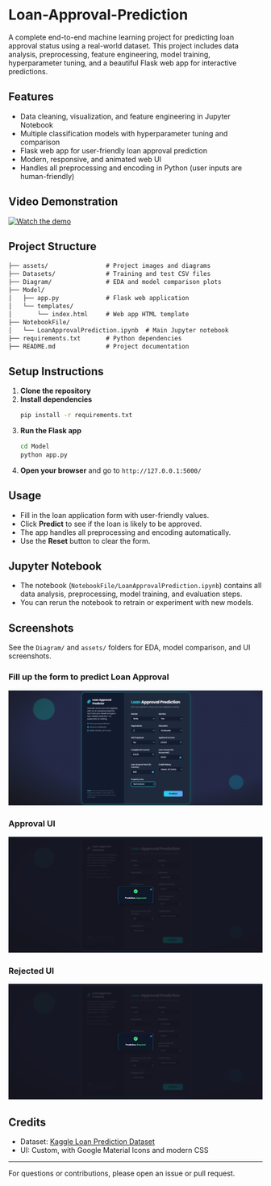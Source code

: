 # Loan-Approval-Prediction

A complete end-to-end machine learning project for predicting loan approval status using a real-world dataset. This project includes data analysis, preprocessing, feature engineering, model training, hyperparameter tuning, and a beautiful Flask web app for interactive predictions.

## Features
- Data cleaning, visualization, and feature engineering in Jupyter Notebook
- Multiple classification models with hyperparameter tuning and comparison
- Flask web app for user-friendly loan approval prediction
- Modern, responsive, and animated web UI
- Handles all preprocessing and encoding in Python (user inputs are human-friendly)

## Video Demonstration

[![Watch the demo](https://img.youtube.com/vi/WAghTsmYPUw/0.jpg)](https://youtu.be/WAghTsmYPUw)


## Project Structure
```
├── assets/                # Project images and diagrams
├── Datasets/              # Training and test CSV files
├── Diagram/               # EDA and model comparison plots
├── Model/
│   ├── app.py             # Flask web application
│   └── templates/
│       └── index.html     # Web app HTML template
├── NotebookFile/
│   └── LoanApprovalPrediction.ipynb  # Main Jupyter notebook
├── requirements.txt       # Python dependencies
├── README.md              # Project documentation
```

## Setup Instructions
1. **Clone the repository**
2. **Install dependencies**
   ```bash
   pip install -r requirements.txt
   ```
3. **Run the Flask app**
   ```bash
   cd Model
   python app.py
   ```
4. **Open your browser** and go to `http://127.0.0.1:5000/`

## Usage
- Fill in the loan application form with user-friendly values.
- Click **Predict** to see if the loan is likely to be approved.
- The app handles all preprocessing and encoding automatically.
- Use the **Reset** button to clear the form.

## Jupyter Notebook
- The notebook (`NotebookFile/LoanApprovalPrediction.ipynb`) contains all data analysis, preprocessing, model training, and evaluation steps.
- You can rerun the notebook to retrain or experiment with new models.

## Screenshots

See the `Diagram/` and `assets/` folders for EDA, model comparison, and UI screenshots.

### Fill up the form to predict Loan Approval
![Fill up the form](assets/Fillup%20the%20Form.png)

### Approval UI
![Loan Approved](assets/Approved.png)

### Rejected UI
![Loan Rejected](assets/Rejected.png)

## Credits
- Dataset: [Kaggle Loan Prediction Dataset](https://www.kaggle.com/datasets/altruistdelhite04/loan-prediction-problem-dataset)
- UI: Custom, with Google Material Icons and modern CSS

---
For questions or contributions, please open an issue or pull request.